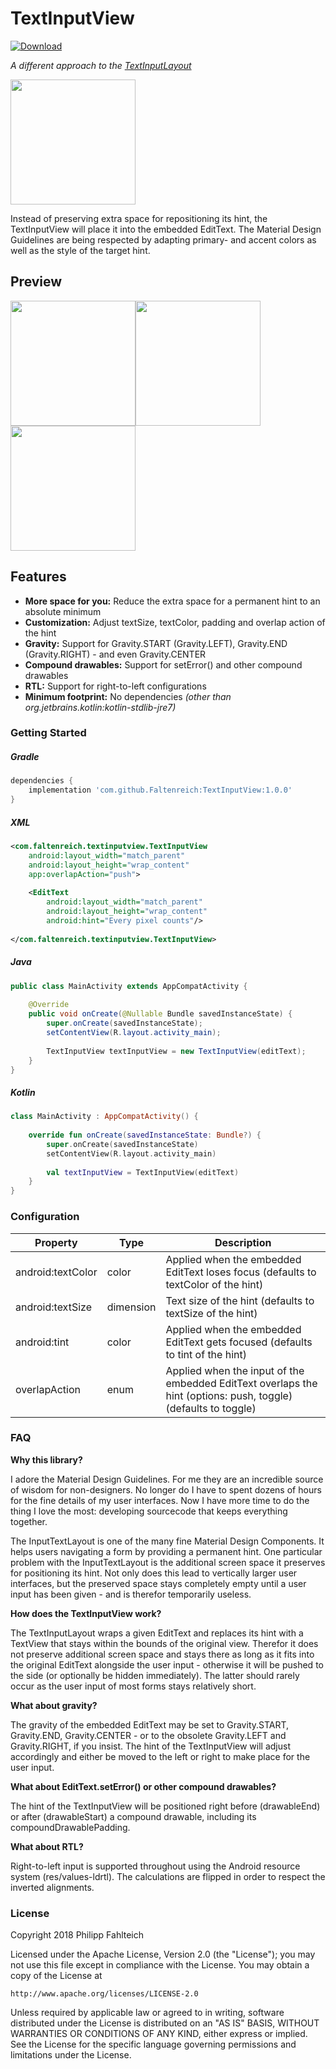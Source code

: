 # TextInputView

[ ![Download](https://api.bintray.com/packages/faltenreich/maven/TextInputView/images/download.svg) ](https://bintray.com/faltenreich/maven/TextInputView/_latestVersion)

*A different approach to the [TextInputLayout](https://developer.android.com/reference/android/support/design/widget/TextInputLayout.html)*

<img src="https://github.com/Faltenreich/TextInputView/blob/develop/images/preview.gif" width="200">

Instead of preserving extra space for repositioning its hint, the TextInputView will place it into the embedded EditText.
The Material Design Guidelines are being respected by adapting primary- and accent colors as well as the style of the target hint.

## Preview

<img src="https://github.com/Faltenreich/TextInputView/blob/develop/images/preview_unfocused.png" width="200"><img src="https://github.com/Faltenreich/TextInputView/blob/develop/images/preview_focused.png" width="200"><img src="https://github.com/Faltenreich/TextInputView/blob/develop/images/preview_overlap.png" width="200">

## Features
- **More space for you:** Reduce the extra space for a permanent hint to an absolute minimum
- **Customization:** Adjust textSize, textColor, padding and overlap action of the hint
- **Gravity:** Support for Gravity.START (Gravity.LEFT), Gravity.END (Gravity.RIGHT) - and even Gravity.CENTER
- **Compound drawables:** Support for setError() and other compound drawables
- **RTL:** Support for right-to-left configurations
- **Minimum footprint:** No dependencies *(other than org.jetbrains.kotlin:kotlin-stdlib-jre7)*

### Getting Started

##### Gradle
```gradle
dependencies {
    implementation 'com.github.Faltenreich:TextInputView:1.0.0'
}
```

##### XML
```xml
<com.faltenreich.textinputview.TextInputView
    android:layout_width="match_parent"
    android:layout_height="wrap_content"
    app:overlapAction="push">
    
    <EditText
        android:layout_width="match_parent"
        android:layout_height="wrap_content"
        android:hint="Every pixel counts"/>
        
</com.faltenreich.textinputview.TextInputView>
```

##### Java
```java
public class MainActivity extends AppCompatActivity {
    
    @Override
    public void onCreate(@Nullable Bundle savedInstanceState) {
        super.onCreate(savedInstanceState);
        setContentView(R.layout.activity_main);
        
        TextInputView textInputView = new TextInputView(editText);
    }
}

```

##### Kotlin
```kotlin
class MainActivity : AppCompatActivity() {
    
    override fun onCreate(savedInstanceState: Bundle?) {
        super.onCreate(savedInstanceState)
        setContentView(R.layout.activity_main)
        
        val textInputView = TextInputView(editText)
    }
}
```

### Configuration

Property | Type | Description
--- | --- | ---
android:textColor | color | Applied when the embedded EditText loses focus (defaults to textColor of the hint)
android:textSize | dimension | Text size of the hint (defaults to textSize of the hint)
android:tint | color | Applied when the embedded EditText gets focused (defaults to tint of the hint)
overlapAction | enum | Applied when the input of the embedded EditText overlaps the hint (options: push, toggle) (defaults to toggle)

### FAQ

**Why this library?**

I adore the Material Design Guidelines. For me they are an incredible source of wisdom for non-designers.
No longer do I have to spent dozens of hours for the fine details of my user interfaces.
Now I have more time to do the thing I love the most: developing sourcecode that keeps everything together.

The InputTextLayout is one of the many fine Material Design Components.
It helps users navigating a form by providing a permanent hint.
One particular problem with the InputTextLayout is the additional screen space it preserves for positioning its hint.
Not only does this lead to vertically larger user interfaces, 
but the preserved space stays completely empty until a user input has been given - and is therefor temporarily useless.

**How does the TextInputView work?**

The TextInputLayout wraps a given EditText and replaces its hint with a TextView that stays within the bounds of the original view.
Therefor it does not preserve additional screen space and stays there as long as it fits into the original EditText alongside the user input - 
otherwise it will be pushed to the side (or optionally be hidden immediately).
The latter should rarely occur as the user input of most forms stays relatively short.

**What about gravity?**

The gravity of the embedded EditText may be set to Gravity.START, Gravity.END, Gravity.CENTER -
or to the obsolete Gravity.LEFT and Gravity.RIGHT, if you insist.
The hint of the TextInputView will adjust accordingly and either be moved to the left or right to make place for the user input.

**What about EditText.setError() or other compound drawables?**

The hint of the TextInputView will be positioned right before (drawableEnd) or after (drawableStart) a compound drawable, 
including its compoundDrawablePadding.

**What about RTL?**

Right-to-left input is supported throughout using the Android resource system (res/values-ldrtl).
The calculations are flipped in order to respect the inverted alignments.

### License

Copyright 2018 Philipp Fahlteich

Licensed under the Apache License, Version 2.0 (the "License");
you may not use this file except in compliance with the License.
You may obtain a copy of the License at

    http://www.apache.org/licenses/LICENSE-2.0

Unless required by applicable law or agreed to in writing, software
distributed under the License is distributed on an "AS IS" BASIS,
WITHOUT WARRANTIES OR CONDITIONS OF ANY KIND, either express or implied.
See the License for the specific language governing permissions and
limitations under the License.